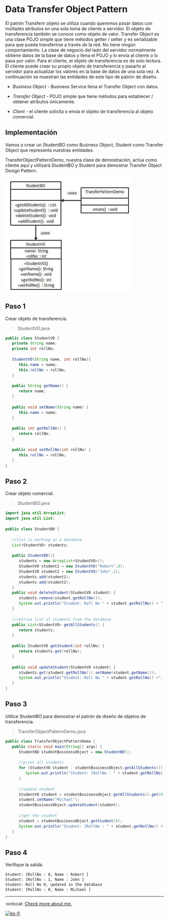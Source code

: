 # Data Transfer Object Pattern

El patrón Transferir objeto se utiliza cuando queremos pasar datos con múltiples atributos en una sola toma de cliente a servidor. El objeto de transferencia también se conoce como objeto de valor. Transfer Object es una clase POJO simple que tiene métodos getter / setter y es serializable para que pueda transferirse a través de la red. No tiene ningún comportamiento. La clase de negocio del lado del servidor normalmente obtiene datos de la base de datos y llena el POJO y lo envía al cliente o lo pasa por valor. Para el cliente, el objeto de transferencia es de solo lectura. El cliente puede crear su propio objeto de transferencia y pasarlo al servidor para actualizar los valores en la base de datos de una sola vez. A continuación se muestran las entidades de este tipo de patrón de diseño.

- *Business Object* - Business Service llena el Transfer Object con datos.

- *Transfer Object* - POJO simple que tiene métodos para establecer / obtener atributos únicamente.

- *Client* - el cliente solicita o envía el objeto de transferencia al objeto comercial.

## Implementación

Vamos a crear un StudentBO como Business Object, Student como Transfer Object que representa nuestras entidades.

TransferObjectPatternDemo, nuestra clase de demostración, actúa como cliente aquí y utilizará StudentBO y Student para demostrar Transfer Object Design Pattern.

![UML Diagram](transferobject_pattern_uml_diagram.jpg)

## Paso 1

Crear objeto de transferencia.

> StudentVO.java

```java
public class StudentVO {
   private String name;
   private int rollNo;

   StudentVO(String name, int rollNo){
      this.name = name;
      this.rollNo = rollNo;
   }

   public String getName() {
      return name;
   }

   public void setName(String name) {
      this.name = name;
   }

   public int getRollNo() {
      return rollNo;
   }

   public void setRollNo(int rollNo) {
      this.rollNo = rollNo;
   }
}
```

## Paso 2

Crear objeto comercial.

> StudentBO.java

```java
import java.util.ArrayList;
import java.util.List;

public class StudentBO {

   //list is working as a database
   List<StudentVO> students;

   public StudentBO(){
      students = new ArrayList<StudentVO>();
      StudentVO student1 = new StudentVO("Robert",0);
      StudentVO student2 = new StudentVO("John",1);
      students.add(student1);
      students.add(student2);
   }
   public void deleteStudent(StudentVO student) {
      students.remove(student.getRollNo());
      System.out.println("Student: Roll No " + student.getRollNo() + ", deleted from database");
   }

   //retrive list of students from the database
   public List<StudentVO> getAllStudents() {
      return students;
   }

   public StudentVO getStudent(int rollNo) {
      return students.get(rollNo);
   }

   public void updateStudent(StudentVO student) {
      students.get(student.getRollNo()).setName(student.getName());
      System.out.println("Student: Roll No " + student.getRollNo() +", updated in the database");
   }
}
```

## Paso 3

Utilice StudentBO para demostrar el patrón de diseño de objetos de transferencia.

> TransferObjectPatternDemo.java

```java
public class TransferObjectPatternDemo {
   public static void main(String[] args) {
      StudentBO studentBusinessObject = new StudentBO();

      //print all students
      for (StudentVO student : studentBusinessObject.getAllStudents()) {
         System.out.println("Student: [RollNo : " + student.getRollNo() + ", Name : " + student.getName() + " ]");
      }

      //update student
      StudentVO student = studentBusinessObject.getAllStudents().get(0);
      student.setName("Michael");
      studentBusinessObject.updateStudent(student);

      //get the student
      student = studentBusinessObject.getStudent(0);
      System.out.println("Student: [RollNo : " + student.getRollNo() + ", Name : " + student.getName() + " ]");
   }
}
```

## Paso 4

Verifique la salida.

```note
Student: [RollNo : 0, Name : Robert ]
Student: [RollNo : 1, Name : John ]
Student: Roll No 0, updated in the database
Student: [RollNo : 0, Name : Michael ]
```

---
:octocat: [Check more about me.](https://github.com/FernandoCalmet)

[![ko-fi](https://www.ko-fi.com/img/githubbutton_sm.svg)](https://ko-fi.com/T6T41JKMI)
